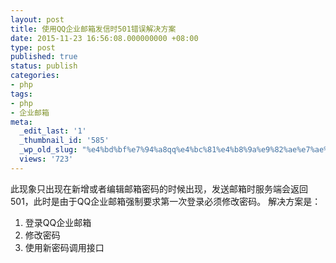 ```yaml
---
layout: post
title: 使用QQ企业邮箱发信时501错误解决方案
date: 2015-11-23 16:56:08.000000000 +08:00
type: post
published: true
status: publish
categories:
- php
tags:
- php
- 企业邮箱
meta:
  _edit_last: '1'
  _thumbnail_id: '585'
  _wp_old_slug: "%e4%bd%bf%e7%94%a8qq%e4%bc%81%e4%b8%9a%e9%82%ae%e7%ae%b1%e5%8f%91%e4%bf%a1%e6%97%b6501%e9%94%99%e8%af%af%e8%a7%a3%e5%86%b3%e5%8f%8d%e6%84%9f"
  views: '723'
---
```

此现象只出现在新增或者编辑邮箱密码的时候出现，发送邮箱时服务端会返回501，此时是由于QQ企业邮箱强制要求第一次登录必须修改密码。
解决方案是：
1. 登录QQ企业邮箱
2. 修改密码
3. 使用新密码调用接口